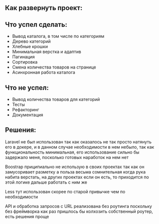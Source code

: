 <h2>Как развернуть проект:</h2>
<h2>Что успел сделать:</h2>
<ul>
    <li>Вывод каталога, в том числе по категориям</li>
    <li>Дерево категорий</li>
    <li>Хлебные крошки</li>
    <li>Минимальная верстка и адаптив</li>
    <li>Пагинация</li>
    <li>Сортировка</li>
    <li>Смена количества товаров на странице</li>
    <li>Асинхронная работа каталога</li>
</ul>
<h2>Что не успел:</h2>
<ul>
    <li>Вывод количества товаров для категорий</li>
    <li>Тесты</li>
    <li>Рефакторинг</li>
    <li>Документация</li>
</ul>
<h2>Решения:</h2>
<p>    
    Laravel не был использован так как оказалось не так просто натянуть его в докере, и в данном случае необходимости в нем небыло, так как функциональность минимальная, его использование сильно бы задержало меня, посколько готовых наработок на нем нет
</p>
<p>Boostrap приципиально не использую в своих проектах так как он замусоривает разметку а польза весьма сомнительная когда рука набита верстать, на других проектах если он есть, то приходится по этой логике дальше работать с ним же</p>
<p>Less тут использован скорее по старой привычке чем по необходимости</p>
<p>API и обработка запросов с URL реализована без роутинга поскольку без фреймворка как раз пришлось бы колхозить собственный роутер, есть решения проще</p> 